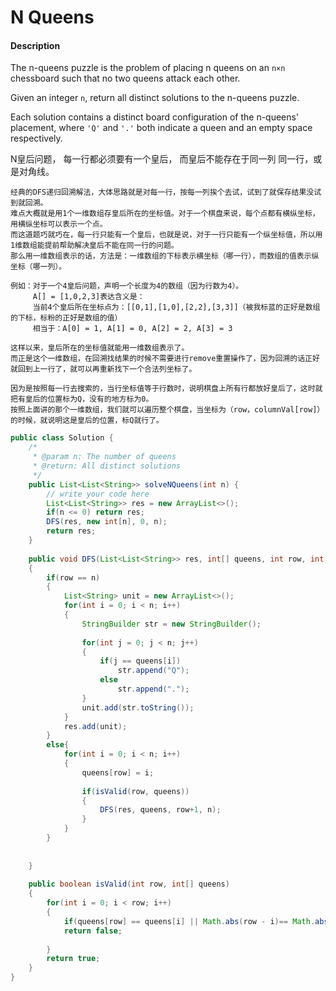 # N Queens

#### Description

The n-queens puzzle is the problem of placing n queens on an `n×n` chessboard such that no two queens attack each other.

Given an integer `n`, return all distinct solutions to the n-queens puzzle.

Each solution contains a distinct board configuration of the n-queens' placement, where `'Q'` and `'.'` both indicate a queen and an empty space respectively.



N皇后问题， 每一行都必须要有一个皇后， 而皇后不能存在于同一列 同一行，或是对角线。

```text
经典的DFS递归回溯解法，大体思路就是对每一行，按每一列挨个去试，试到了就保存结果没试到就回溯。
难点大概就是用1个一维数组存皇后所在的坐标值。对于一个棋盘来说，每个点都有横纵坐标，用横纵坐标可以表示一个点。
而这道题巧就巧在，每一行只能有一个皇后，也就是说，对于一行只能有一个纵坐标值，所以用1维数组能提前帮助解决皇后不能在同一行的问题。
那么用一维数组表示的话，方法是：一维数组的下标表示横坐标（哪一行），而数组的值表示纵坐标（哪一列）。

例如：对于一个4皇后问题，声明一个长度为4的数组（因为行数为4）。
     A[] = [1,0,2,3]表达含义是：
     当前4个皇后所在坐标点为：[[0,1],[1,0],[2,2],[3,3]]（被我标蓝的正好是数组的下标，标粉的正好是数组的值）
     相当于：A[0] = 1, A[1] = 0, A[2] = 2, A[3] = 3 

这样以来，皇后所在的坐标值就能用一维数组表示了。
而正是这个一维数组，在回溯找结果的时候不需要进行remove重置操作了，因为回溯的话正好就回到上一行了，就可以再重新找下一个合法列坐标了。

因为是按照每一行去搜索的，当行坐标值等于行数时，说明棋盘上所有行都放好皇后了，这时就把有皇后的位置标为Q，没有的地方标为0。
按照上面讲的那个一维数组，我们就可以遍历整个棋盘，当坐标为（row，columnVal[row]）的时候，就说明这是皇后的位置，标Q就行了。
```

```java
public class Solution {
    /*
     * @param n: The number of queens
     * @return: All distinct solutions
     */
    public List<List<String>> solveNQueens(int n) {
        // write your code here
        List<List<String>> res = new ArrayList<>();
        if(n <= 0) return res;
        DFS(res, new int[n], 0, n);
        return res;
    }
    
    public void DFS(List<List<String>> res, int[] queens, int row, int n)
    {
        if(row == n)
        {
            List<String> unit = new ArrayList<>();
            for(int i = 0; i < n; i++)
            {
                StringBuilder str = new StringBuilder();
                
                for(int j = 0; j < n; j++)
                {
                    if(j == queens[i])
                        str.append("Q");
                    else
                        str.append(".");
                }
                unit.add(str.toString());
            }
            res.add(unit);
        }
        else{
            for(int i = 0; i < n; i++)
            {
                queens[row] = i;
                
                if(isValid(row, queens))
                {
                    DFS(res, queens, row+1, n);
                }
            }
        }
        
        
    }
    
    public boolean isValid(int row, int[] queens)
    {
        for(int i = 0; i < row; i++)
        {
            if(queens[row] == queens[i] || Math.abs(row - i)== Math.abs(queens[row] - queens[i]))
            return false;
            
        }
        return true;
    }
}
```

